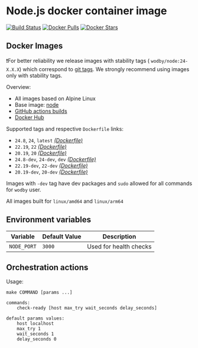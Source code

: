 # Node.js docker container image

[![Build Status](https://github.com/wodby/node/workflows/Build%20docker%20image/badge.svg)](https://github.com/wodby/node/actions)
[![Docker Pulls](https://img.shields.io/docker/pulls/wodby/node.svg)](https://hub.docker.com/r/wodby/node)
[![Docker Stars](https://img.shields.io/docker/stars/wodby/node.svg)](https://hub.docker.com/r/wodby/node)

## Docker Images

❗️For better reliability we release images with stability tags (
`wodby/node:24-X.X.X`) which correspond to [git tags](https://github.com/wodby/node/releases). We strongly recommend using images only with stability tags.

Overview:

- All images based on Alpine Linux
- Base image: [node](https://hub.docker.com/r/_/node/)
- [GitHub actions builds](https://github.com/wodby/node/actions)
- [Docker Hub](https://hub.docker.com/r/wodby/node)

Supported tags and respective `Dockerfile` links:

- `24.8`, `24`, `latest` [_(Dockerfile)_](https://github.com/wodby/node/tree/master/Dockerfile)
- `22.19`, `22` [_(Dockerfile)_](https://github.com/wodby/node/tree/master/Dockerfile)
- `20.19`, `20` [_(Dockerfile)_](https://github.com/wodby/node/tree/master/Dockerfile)
- `24.8-dev`, `24-dev`, `dev` [_(Dockerfile)_](https://github.com/wodby/node/tree/master/Dockerfile)
- `22.19-dev`, `22-dev` [_(Dockerfile)_](https://github.com/wodby/node/tree/master/Dockerfile)
- `20.19-dev`, `20-dev` [_(Dockerfile)_](https://github.com/wodby/node/tree/master/Dockerfile)

Images with `-dev` tag have dev packages and `sudo` allowed for all commands for `wodby` user.

All images built for `linux/amd64` and `linux/arm64`

## Environment variables

| Variable    | Default Value | Description            |
|-------------|---------------|------------------------|
| `NODE_PORT` | `3000`        | Used for health checks |

## Orchestration actions

Usage:

```
make COMMAND [params ...]

commands:
    check-ready [host max_try wait_seconds delay_seconds]
 
default params values:
    host localhost
    max_try 1
    wait_seconds 1
    delay_seconds 0
```
